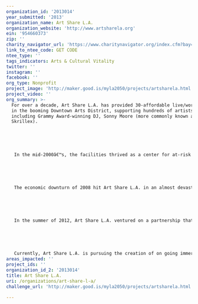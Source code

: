 ```yaml
---
organization_id: '2013014'
year_submitted: '2013'
organization_name: Art Share L.A.
organization_website: 'http://www.artsharela.org'
ein: '954660373'
zip: ''
charity_navigator_url: 'https://www.charitynavigator.org/index.cfm?bay=search.profile&ein=954660373'
link_to_ntee_code: GET CODE
ntee_type: ''
tags_indicators: Arts & Cultural Vitality
twitter: ''
instagram: ''
facebook: ''
org_type: Nonprofit
project_image: 'http://maker.good.is/myla2050/projects/artsharela.html'
project_video: ''
org_summary: >-
  For over a decade, Art Share L.A. has provided 30-affordable live/work units
  in the booming Downtown Arts District, supporting hundreds of artists
  including Grammy Award-winning DJ, Sonny Moore (more commonly known as
  Skrillex). 
   
   
   
   
   
   In the mid-2000â€™s, the facilities thrived as a center for at-risk youthâ€”servings over 300 students per year. During this time frame, Art Share L.A. created its FACT program (Families and Communities Together). This program, created in collaboration with Stevenson Middle School in Boyle Heights and the LA County Probation Department, has helped families in crises for 8 yearsâ€”pairing trained social workers with families in creative and expressive environments to explore conscious and constructive problem-solving skills. 
   
   
   
   
   
   The economic downturn of 2008 hit Art Share L.A. in an almost devastating manner. The organization and its management struggled to make ends meet. By the summer of 2011, all staff had been cut and the agency was operating on a shoe-string budget. Property buy-out offers were on the table, but the new board of directors was dedicated to keeping Art Share L.A. owned and operated by and for the community. The new directors, under guidance of city planner, Elizabeth Peterson, brought the facilities into a new era, complete with new paint job and new staff. 
   
   
   
   
   
   In the summer of 2012, Art Share L.A. ventured on a partnership that would bridge the worlds of outdoor advertising and street artâ€”two sectors who until recently have rivaled for public space and the rights to it. In March of 2013, Art Share L.A. (in collaboration with Casey Zoltan of Known Gallery and 15 of the cities most renowned street artists) launched the second installment of the project. Since inception in 2012, more than two-dozen street artists have legally showcased on billboards through a rotating citywide gallery exhibit. 
   
   
   
   
   
   Currently, Art Share L.A. is pursuing the creation of on going immersive and interactive art experiences through digital augment reality platforms like Aurasma in partnership with ceramic street artist, Zenka. We will create interactive, augmented reality ceramic art installations in the Arts District.
areas_impacted: ''
project_ids: ''
organization_id_2: '2013014'
title: Art Share L.A.
uri: /organizations/art-share-l-a/
challenge_url: 'http://maker.good.is/myla2050/projects/artsharela.html'

---
```

